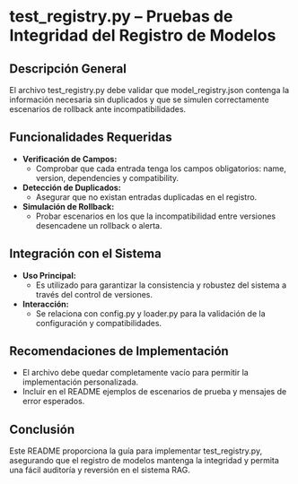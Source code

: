 # test_registry.py – Pruebas de Integridad del Registro de Modelos

## Descripción General
El archivo test_registry.py debe validar que model_registry.json contenga la información necesaria sin duplicados y que se simulen correctamente escenarios de rollback ante incompatibilidades.

## Funcionalidades Requeridas
- **Verificación de Campos:**  
  - Comprobar que cada entrada tenga los campos obligatorios: name, version, dependencies y compatibility.
- **Detección de Duplicados:**  
  - Asegurar que no existan entradas duplicadas en el registro.
- **Simulación de Rollback:**  
  - Probar escenarios en los que la incompatibilidad entre versiones desencadene un rollback o alerta.

## Integración con el Sistema
- **Uso Principal:**  
  - Es utilizado para garantizar la consistencia y robustez del sistema a través del control de versiones.
- **Interacción:**  
  - Se relaciona con config.py y loader.py para la validación de la configuración y compatibilidades.

## Recomendaciones de Implementación
- El archivo debe quedar completamente vacío para permitir la implementación personalizada.
- Incluir en el README ejemplos de escenarios de prueba y mensajes de error esperados.

## Conclusión
Este README proporciona la guía para implementar test_registry.py, asegurando que el registro de modelos mantenga la integridad y permita una fácil auditoría y reversión en el sistema RAG.
